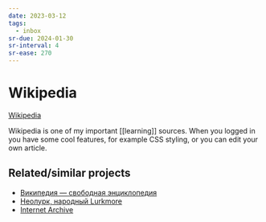 ```yaml
---
date: 2023-03-12
tags:
  - inbox
sr-due: 2024-01-30
sr-interval: 4
sr-ease: 270
---
```


# Wikipedia

[Wikipedia](http://en.wikipedia.org/)

Wikipedia is one of my important [[learning]] sources. When you logged in you
have some cool features, for example CSS styling, or you can edit your own
article.

## Related/similar projects

- [Википедия — свободная энциклопедия](https://ru.wikipedia.org/)
- [Неолурк, народный Lurkmore](https://neolurk.org/wiki/)
- [Internet Archive](https://archive.org/)

